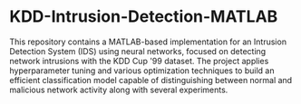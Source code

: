 # KDD-Intrusion-Detection-MATLAB
 This repository contains a MATLAB-based implementation for an Intrusion Detection System (IDS) using neural networks, focused on detecting network intrusions with the KDD Cup '99 dataset. The project applies hyperparameter tuning and various optimization techniques to build an efficient classification model capable of distinguishing between normal and malicious network activity along with several experiments.
